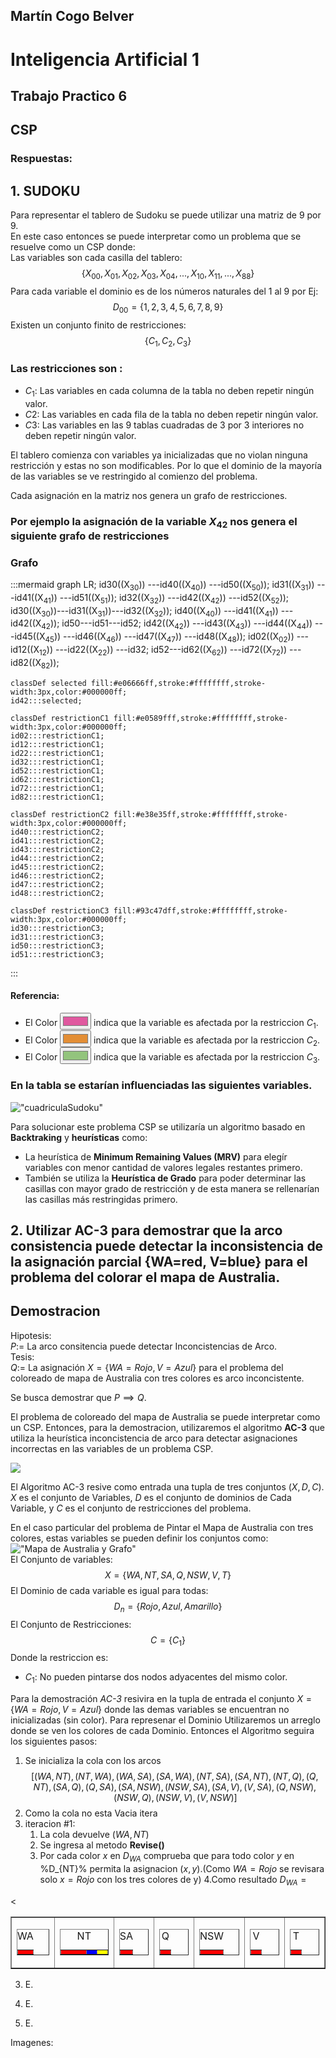 ## Martín Cogo Belver
# Inteligencia Artificial 1
## Trabajo Practico 6

## CSP

### Respuestas:

## 1. SUDOKU
Para representar el tablero de Sudoku se puede utilizar una matriz de 9 por 9.  
En este caso entonces se puede interpretar como un problema que se resuelve como un CSP donde:  
Las variables son cada casilla del tablero:  
$$\{X_{00},X_{01},X_{02},X_{03},X_{04},...,X_{10},X_{11},...,X_{88}\}$$ 
Para cada variable el dominio es de los números naturales del 1 al 9 por Ej: 
$$D_{00}=\{1,2,3,4,5,6,7,8,9\}$$
Existen un conjunto finito de restricciones: 
$$\{C_1,C_2,C_3\}$$
### Las restricciones son :

+ $C_1$: Las variables en cada columna de la tabla no deben repetir ningún valor.
+ $C2$: Las variables en cada fila de la tabla no deben repetir ningún valor.
+ $C3$: Las variables en las 9 tablas cuadradas de 3 por 3 interiores no deben repetir ningún valor.

El tablero comienza con variables ya inicializadas que no violan ninguna restricción y estas no son modificables. Por lo que el dominio de la mayoría de las variables se ve restringido al comienzo del problema.

Cada asignación en la matriz nos genera un grafo de restricciones. 
### Por ejemplo la asignación de la variable $X_{42}$ nos genera el siguiente grafo de restricciones 
### Grafo
:::mermaid
    graph LR;
    id30((X<sub>30</sub>))
    ---id40((X<sub>40</sub>))
    ---id50((X<sub>50</sub>));
    id31((X<sub>31</sub>))
    ---id41((X<sub>41</sub>))
    ---id51((X<sub>51</sub>));
    id32((X<sub>32</sub>))
    ---id42((X<sub>42</sub>))
    ---id52((X<sub>52</sub>));
    id30((X<sub>30</sub>))---id31((X<sub>31</sub>))---id32((X<sub>32</sub>));
    id40((X<sub>40</sub>))
    ---id41((X<sub>41</sub>))
    ---id42((X<sub>42</sub>));
    id50---id51---id52;
    id42((X<sub>42</sub>))
    ---id43((X<sub>43</sub>))
    ---id44((X<sub>44</sub>))
    ---id45((X<sub>45</sub>))
    ---id46((X<sub>46</sub>))
    ---id47((X<sub>47</sub>))
    ---id48((X<sub>48</sub>));
    id02((X<sub>02</sub>))
    ---id12((X<sub>12</sub>))
    ---id22((X<sub>22</sub>))
    ---id32;
    id52---id62((X<sub>62</sub>))
    ---id72((X<sub>72</sub>))
    ---id82((X<sub>82</sub>));

    classDef selected fill:#e06666ff,stroke:#ffffffff,stroke-width:3px,color:#000000ff;
    id42:::selected;

    classDef restrictionC1 fill:#e0589fff,stroke:#ffffffff,stroke-width:3px,color:#000000ff;
    id02:::restrictionC1;
    id12:::restrictionC1;
    id22:::restrictionC1;
    id32:::restrictionC1;
    id52:::restrictionC1;
    id62:::restrictionC1;
    id72:::restrictionC1;
    id82:::restrictionC1;

    classDef restrictionC2 fill:#e38e35ff,stroke:#ffffffff,stroke-width:3px,color:#000000ff;
    id40:::restrictionC2;
    id41:::restrictionC2;
    id43:::restrictionC2;
    id44:::restrictionC2;
    id45:::restrictionC2;
    id46:::restrictionC2;
    id47:::restrictionC2;
    id48:::restrictionC2;

    classDef restrictionC3 fill:#93c47dff,stroke:#ffffffff,stroke-width:3px,color:#000000ff;
    id30:::restrictionC3;
    id31:::restrictionC3;
    id50:::restrictionC3;
    id51:::restrictionC3;
:::
#### Referencia:
+ El Color <input type="color" value="#e0589f"> indica que la variable es afectada por la restriccion $C_1$.
+ El Color <input type="color" value="#e38e35"> indica que la variable es afectada por la restriccion $C_2$.
+ El Color <input type="color" value="#93c47d"> indica que la variable es afectada por la restriccion $C_3$.

### En la tabla se estarían influenciadas las siguientes variables.
!["cuadriculaSudoku"][cuadricula]

Para solucionar este problema CSP se utilizaría un algoritmo basado en **Backtraking** y **heurísticas** como:

+ La heurística de **Minimum Remaining Values (MRV)** para elegír variables con menor cantidad de valores legales restantes primero.
+ También se utiliza la **Heurística de Grado** para poder determinar las casillas con mayor grado de restricción y de esta manera se rellenarían las casillas más restringidas primero.

## 2. Utilizar AC-3 para demostrar que la arco consistencia puede detectar la inconsistencia de la asignación parcial {WA=red, V=blue}  para el problema del colorar el mapa de Australia.

## Demostracion
Hipotesis:  
$P :=$ La arco consitencia puede detectar Inconcistencias de Arco.  
Tesis:  
$Q :=$ La asignación $X=\{WA=Rojo, V=Azul\}$ para el problema del coloreado de mapa de Australia con tres colores es arco inconcistente.

Se busca demostrar que $P\implies Q$.

El problema de coloreado del mapa de Australia se puede interpretar como un CSP. Entonces, para la demostracion, utilizaremos el algoritmo **AC-3** que utiliza la heurística inconcistencia de arco para detectar asignaciones incorrectas en las variables de un problema CSP.

![][AC-3]

El Algoritmo AC-3 resive como entrada una tupla de tres conjuntos $(X,D,C)$. $X$ es el conjunto de Variables, $D$ es el conjunto de dominios de Cada Variable, y $C$ es el conjunto de restricciones del problema.

En el caso particular del problema de Pintar el Mapa de Australia con tres colores, estas variables se pueden definir los conjuntos como:  
!["Mapa de Australia y Grafo"][MapaAutralia]  
El Conjunto de variables:
$$X = \{WA,NT,SA,Q,NSW,V,T\}$$
El Dominio de cada variable es igual para todas:
$$D_n = \{Rojo,Azul,Amarillo\}$$
El Conjunto de Restricciones:
$$C=\{C_1\}$$
Donde la restriccion es:

+ $C_1$: No pueden pintarse dos nodos adyacentes del mismo color.

Para la demostración *AC-3* resivira en la tupla de entrada el conjunto $X=\{WA=Rojo, V=Azul\}$ donde las demas variables se encuentran no inicializadas (sin color).
Para represenar el Dominio Utilizaremos un arreglo donde se ven los colores de cada Dominio.
Entonces el Algoritmo seguira los siguientes pasos:
1. Se inicializa la cola con los arcos 
$$[(WA,NT),(NT,WA),(WA,SA),(SA,WA),(NT,SA),(SA,NT),(NT,Q),(Q,NT),(SA,Q),(Q,SA),(SA,NSW),(NSW,SA),(SA,V),(V,SA),(Q,NSW),(NSW,Q),(NSW,V),(V,NSW)]$$
2. Como la cola no esta Vacia itera
3. iteracion #1:  
    1. La cola devuelve $(WA,NT)$
    2. Se ingresa al metodo **Revise()**
    3. Por cada color $x$ en $D_{WA}$ comprueba que para todo color $y$ en %D_{NT}% permita la asignacion $(x,y)$.(Como $WA=Rojo$ se revisara solo $x=Rojo$ con los tres colores de y)
    4.Como resultado $D_{WA} = {}$


<table border="1" cellpadding="0" cellspacing="0">
    <tr>
        <td width="8%">
            <table border="1" cellpadding="" cellspacing="0" width="2%">
            <caption>WA</caption>
                <tr>
                    <td width="100%" bgcolor="red"></td>
                </tr>
            </table>
        </td>
        <td width="8%">
            <table border="1" cellpadding="" cellspacing="0" width="2%"><caption>NT</caption>
                <tr>
                    <td width="100%" bgcolor="red"></td>
                    <td width="100%" bgcolor="blue"></td>
                    <td width="100%" bgcolor="yellow"></td>
                </tr>
            </table>
        </td>
        <<td width="8%">
            <table border="1" cellpadding="" cellspacing="0" width="2%"><caption>SA</caption>
                <tr>
                    <td width="100%" bgcolor="red"></td>
                </tr>
            </table>
        </td>
        <td width="8%">
            <table border="1" cellpadding="" cellspacing="0" width="2%"><caption>Q</caption>
                <tr>
                    <td width="100%" bgcolor="red"></td>
                </tr>
            </table>
        </td>
        <td width="8%">
            <table border="1" cellpadding="" cellspacing="0" width="2%"><caption>NSW</caption>
                <tr>
                    <td width="100%" bgcolor="red"></td>
                </tr>
            </table>
        </td>
        <td width="8%">
            <table border="1" cellpadding="" cellspacing="0" width="2%"><caption>V</caption>
                <tr>
                    <td width="100%" bgcolor="red"></td>
                </tr>
            </table>
        </td>
        <td width="8%">
            <table border="1" cellpadding="" cellspacing="0" width="2%"><caption>T</caption>
                <tr>
                    <td width="100%" bgcolor="red"></td>
                </tr>
            </table>
        </td>
    </tr>
</table>

3. E.

4. E.

5. E.


Imagenes:  

[MapaAutralia]:MapaAustralia.png
[AC-3]:AlgoritmoAC-3.png
[Cuadricula]:Cuadicula.png